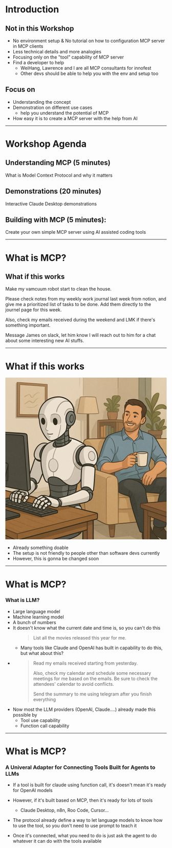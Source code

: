 # Introduction

<v-clicks>

## Not in this Workshop
- No environment setup & No tutorial on how to configuration MCP server in MCP clients
- Less technical details and more analogies
- Focusing only on the "tool" capability of MCP server
- Find a developer to help
  - WeiHang, Lawrence and I are all MCP consultants for innofest
  - Other devs should be able to help you with the env and setup too

## Focus on
  - Understanding the concept
  - Demonstration on different use cases
    - help you understand the potential of MCP
  - How easy it is to create a MCP server with the help from AI

</v-clicks>

---

# Workshop Agenda

## **Understanding MCP** (5 minutes)
What is Model Context Protocol and why it matters

## **Demonstrations** (20 minutes)
Interactive Claude Desktop demonstrations

## **Building with MCP** (5 minutes):
Create your own simple MCP server using AI assisted coding tools

---

# What is MCP?

## What if this works

<v-clicks>
<div class="bg-gray-800 border-l-4 border-blue-500 p-4 my-4">

<span class='text-gray-300'>
<p></p>
<p>Make my vamcuum robot start to clean the house.</p>
<p>Please check notes from my weekly work journal last week from notion, and give me a prioritized list of tasks to be done. Add them directly to the journel page for this week.</p>
<p>Also, check my emails received during the weekend and LMK if there's something important.</p>
<p>Message James on slack, let him know I will reach out to him for a chat about some interesting new AI stuffs.</p>
</span>

</div>

</v-clicks>

---

# What if this works

<div class="grid grid-cols-2 gap-4">
  <div class="flex items-center justify-center">
    <img src="/images/robot_working_human_looking.png" alt="Robot" class="w-full h-auto" />
  </div>
  <div>
    <ul>
      <li>Already something doable</li>
      <li>The setup is not friendly to people other than software devs currently</li>
      <li>However, this is gonna be changed soon</li>
    </ul>
  </div>
</div>

---

# What is MCP?

### What is LLM?

<v-clicks>
  <ul>
    <li>Large language model</li>
    <li>Machine learning model</li>
    <li>A bunch of numbers</li>
    <li>It doesn't know what the current date and time is, so you can't do this
      <ul>
          <blockquote class="text-amber-500 font-bold border-l-4 pl-4 border-amber-500">
            List all the movies released this year for me.
          </blockquote>
          <li>Many tools like Claude and OpenAI has built in capability to do this, but what about this?</li>
      </ul>
    </li>
    <li>
      <ul>
          <blockquote class="text-amber-500 font-bold border-l-4 pl-4 border-amber-500">
            <p>Read my emails received starting from yesterday.</p>
            <p>Also, check my calendar and schedule some necessary meetings for me based on the emails. Be sure to check the attendees' calendar to avoid conflicts.</p>
            <p>Send the summary to me using telegram after you finish everything</p>
          </blockquote>
      </ul>
    </li>
    <li>Now most the LLM providers (OpenAI, Claude....) already made this possible by
      <ul>
        <li>Tool use capability</li>
        <li>Function call capability</li>
      </ul>
    </li>
  </ul>
</v-clicks>

---

# What is MCP?

### A Univeral Adapter for Connecting Tools Built for Agents to LLMs

<v-clicks>

- If a tool is built for claude using function call, it's doesn't mean it's ready for OpenAI models

- However, if it's built based on MCP, then it's ready for lots of tools
  - Claude Desktop, n8n, Roo Code, Cursor...

- The protocol already define a way to let language models to know how to use the tool, so you don't need to use prompt to teach it

- Once it's connected, what you need to do is just ask the agent to do whatever it can do with the tools available
</v-clicks>